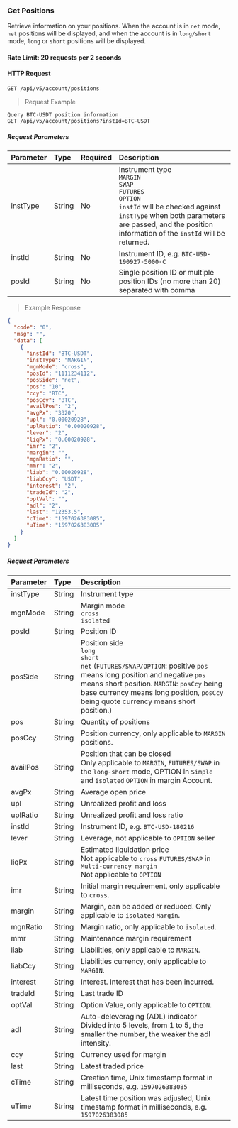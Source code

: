 ### Get Positions

Retrieve information on your positions. When the account is in `net` mode, `net` positions will be displayed, and when the account is in `long/short` mode, `long` or `short` positions will be displayed.

#### Rate Limit: 20 requests per 2 seconds

#### HTTP Request

`GET /api/v5/account/positions`

> Request Example

```wiki
Query BTC-USDT position information
GET /api/v5/account/positions?instId=BTC-USDT

```

##### Request Parameters

| **Parameter** | **Type** | **Required** | **Description**                                                                                                                                                                                                     |
| :------------ | :------- | :----------- | :------------------------------------------------------------------------------------------------------------------------------------------------------------------------------------------------------------------ |
| instType      | String   | No           | Instrument type<br>`MARGIN`<br />`SWAP`<br />`FUTURES`<br />`OPTION`<br>`instId` will be checked against `instType` when both parameters are passed, and the position information of the `instId` will be returned. |
| instId        | String   | No           | Instrument ID, e.g. `BTC-USD-190927-5000-C`                                                                                                                                                                         |
| posId         | String   | No           | Single position ID or multiple position IDs (no more than 20) separated with comma                                                                                                                                  |

> Example Response

```json
{
  "code": "0",
  "msg": "",
  "data": [
    {
      "instId": "BTC-USDT",
      "instType": "MARGIN",
      "mgnMode": "cross",
      "posId": "1111234112",
      "posSide": "net",
      "pos": "10",
      "ccy": "BTC",
      "posCcy": "BTC",
      "availPos": "2",
      "avgPx": "3320",
      "upl": "0.00020928",
      "uplRatio": "0.00020928",
      "lever": "2",
      "liqPx": "0.00020928",
      "imr": "2",
      "margin": "",
      "mgnRatio": "",
      "mmr": "2",
      "liab": "0.00020928",
      "liabCcy": "USDT",
      "interest": "2",
      "tradeId": "2",
      "optVal": "",
      "adl": "2",
      "last": "12353.5",
      "cTime": "1597026383085",
      "uTime": "1597026383085"
    }
  ]
}
```

##### Request Parameters

| **Parameter** | **Type** | **Description**                                                                                                                                                                                                                                                      |
| :------------ | :------- | :------------------------------------------------------------------------------------------------------------------------------------------------------------------------------------------------------------------------------------------------------------------- |
| instType      | String   | Instrument type                                                                                                                                                                                                                                                      |
| mgnMode       | String   | Margin mode<br>`cross` <br />`isolated`                                                                                                                                                                                                                              |
| posId         | String   | Position ID                                                                                                                                                                                                                                                          |
| posSide       | String   | Position side<br>`long`<br />`short`<br />`net` (`FUTURES/SWAP/OPTION`: positive `pos` means long position and negative `pos` means short position. `MARGIN`: `posCcy` being base currency means long position, `posCcy` being quote currency means short position.) |
| pos           | String   | Quantity of positions                                                                                                                                                                                                                                                |
| posCcy        | String   | Position currency, only applicable to `MARGIN` positions.                                                                                                                                                                                                            |
| availPos      | String   | Position that can be closed<br /> Only applicable to `MARGIN`, `FUTURES/SWAP` in the `long-short` mode, OPTION in `Simple` and `isolated` `OPTION` in margin Account.                                                                                                |
| avgPx         | String   | Average open price                                                                                                                                                                                                                                                   |
| upl           | String   | Unrealized profit and loss                                                                                                                                                                                                                                           |
| uplRatio      | String   | Unrealized profit and loss ratio                                                                                                                                                                                                                                     |
| instId        | String   | Instrument ID, e.g. `BTC-USD-180216`                                                                                                                                                                                                                                 |
| lever         | String   | Leverage, not applicable to `OPTION` seller                                                                                                                                                                                                                          |
| liqPx         | String   | Estimated liquidation price<br>Not applicable to `cross` `FUTURES/SWAP` in `Multi-currency margin` <br />Not applicable to `OPTION`                                                                                                                                  |
| imr           | String   | Initial margin requirement, only applicable to `cross`.                                                                                                                                                                                                              |
| margin        | String   | Margin, can be added or reduced. Only applicable to `isolated` `Margin`.                                                                                                                                                                                             |
| mgnRatio      | String   | Margin ratio, only applicable to `isolated`.                                                                                                                                                                                                                         |
| mmr           | String   | Maintenance margin requirement                                                                                                                                                                                                                                       |
| liab          | String   | Liabilities, only applicable to `MARGIN`.                                                                                                                                                                                                                            |
| liabCcy       | String   | Liabilities currency, only applicable to `MARGIN`.                                                                                                                                                                                                                   |
| interest      | String   | Interest. Interest that has been incurred.                                                                                                                                                                                                                           |
| tradeId       | String   | Last trade ID                                                                                                                                                                                                                                                        |
| optVal        | String   | Option Value, only applicable to `OPTION`.                                                                                                                                                                                                                           |
| adl           | String   | Auto-deleveraging (ADL) indicator<br>Divided into 5 levels, from 1 to 5, the smaller the number, the weaker the adl intensity.                                                                                                                                       |
| ccy           | String   | Currency used for margin                                                                                                                                                                                                                                             |
| last          | String   | Latest traded price                                                                                                                                                                                                                                                  |
| cTime         | String   | Creation time, Unix timestamp format in milliseconds, e.g. `1597026383085`                                                                                                                                                                                           |
| uTime         | String   | Latest time position was adjusted, Unix timestamp format in milliseconds, e.g. `1597026383085`                                                                                                                                                                       |
